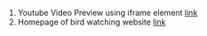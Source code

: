 1. Youtube Video Preview using iframe element 
[link](https://cool-cranachan-6c3b9e.netlify.app/)
2. Homepage of bird watching website
[link](https://glowing-otter-3de336.netlify.app/)